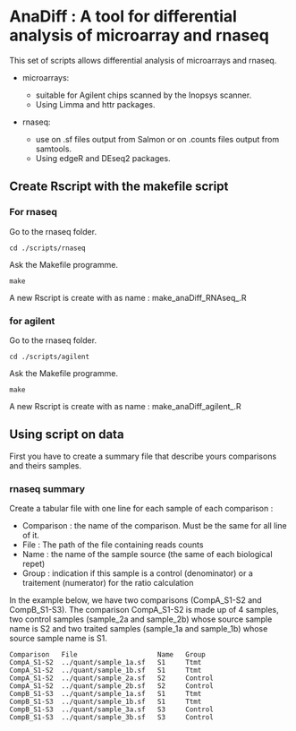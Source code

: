 # AnaDiff : A tool for differential analysis of microarray and rnaseq

This set of scripts allows differential analysis of microarrays and rnaseq.

- microarrays: 
  - suitable for Agilent chips scanned by the Inopsys scanner.
  - Using Limma and httr packages.

- rnaseq: 
  - use on .sf files output from Salmon or on .counts files output from samtools.
  - Using edgeR and DEseq2 packages.

## Create Rscript with the makefile script

### For rnaseq

Go to the rnaseq folder.

```{}
cd ./scripts/rnaseq
```

Ask the Makefile programme.

```{}
make
```

A new Rscript is create with as name : make_anaDiff_RNAseq_<date>.R

### for agilent

Go to the rnaseq folder.

```{}
cd ./scripts/agilent
```

Ask the Makefile programme.

```{}
make
```

A new Rscript is create with as name : make_anaDiff_agilent_<date>.R

## Using script on data

First you have to create a summary file that describe yours comparisons and theirs samples.

### rnaseq summary

Create a tabular file with one line for each sample of each comparison :

- Comparison : the name of the comparison. Must be the same for all line of it.
- File : The path of the file containing reads counts
- Name : the name of the sample source (the same of each biological repet)
- Group : indication if this sample is a control (denominator) or a traitement (numerator) for the ratio calculation

In the example below, we have two comparisons (CompA_S1-S2 and CompB_S1-S3).
The comparison CompA_S1-S2 is made up of 4 samples, two control samples (sample_2a and sample_2b) whose source sample name is S2 and two traited samples (sample_1a and sample_1b) whose source sample name is S1.

```{}
Comparison   File                    Name   Group
CompA_S1-S2  ../quant/sample_1a.sf   S1     Ttmt
CompA_S1-S2  ../quant/sample_1b.sf   S1     Ttmt
CompA_S1-S2  ../quant/sample_2a.sf   S2     Control
CompA_S1-S2  ../quant/sample_2b.sf   S2     Control
CompB_S1-S3  ../quant/sample_1a.sf   S1     Ttmt
CompB_S1-S3  ../quant/sample_1b.sf   S1     Ttmt
CompB_S1-S3  ../quant/sample_3a.sf   S3     Control
CompB_S1-S3  ../quant/sample_3b.sf   S3     Control
```